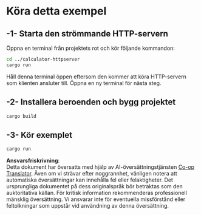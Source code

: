 <!--
CO_OP_TRANSLATOR_METADATA:
{
  "original_hash": "aa5122c6d9868b4b566586f27577ca47",
  "translation_date": "2025-08-18T18:34:20+00:00",
  "source_file": "03-GettingStarted/06-http-streaming/solution/rust/calculator-httpclient/README.md",
  "language_code": "sv"
}
-->
# Köra detta exempel

## -1- Starta den strömmande HTTP-servern

Öppna en terminal från projektets rot och kör följande kommandon:

```bash
cd ../calculator-httpserver
cargo run
```

Håll denna terminal öppen eftersom den kommer att köra HTTP-servern som klienten ansluter till. Öppna en ny terminal för nästa steg.

## -2- Installera beroenden och bygg projektet

```bash
cargo build
```

## -3- Kör exemplet

```bash
cargo run
```

**Ansvarsfriskrivning**:  
Detta dokument har översatts med hjälp av AI-översättningstjänsten [Co-op Translator](https://github.com/Azure/co-op-translator). Även om vi strävar efter noggrannhet, vänligen notera att automatiska översättningar kan innehålla fel eller felaktigheter. Det ursprungliga dokumentet på dess originalspråk bör betraktas som den auktoritativa källan. För kritisk information rekommenderas professionell mänsklig översättning. Vi ansvarar inte för eventuella missförstånd eller feltolkningar som uppstår vid användning av denna översättning.